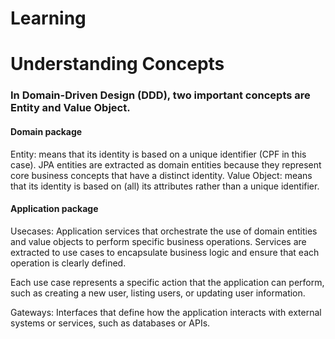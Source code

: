 # Learning

# Understanding Concepts

### In Domain-Driven Design (DDD), two important concepts are Entity and Value Object.

#### Domain package
Entity: means that its identity is based on a unique identifier (CPF in this case).
JPA entities are extracted as domain entities because they represent core business concepts that have a distinct identity.
Value Object: means that its identity is based on (all) its attributes rather than a unique identifier.

#### Application package
Usecases: Application services that orchestrate the use of domain entities and value objects to perform specific business operations.
Services are extracted to use cases to encapsulate business logic and ensure that each operation is clearly defined.


Each use case represents a specific action that the application can perform, such as creating a new user, listing users, or updating user information.

Gateways: Interfaces that define how the application interacts with external systems or services, such as databases or APIs.